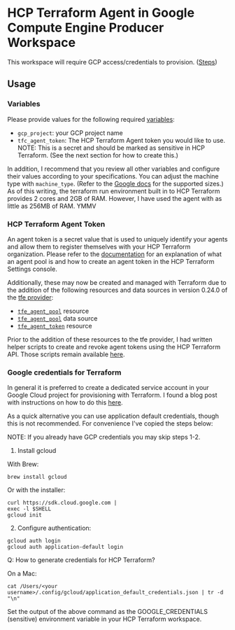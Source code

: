 # HCP Terraform Agent in Google Compute Engine Producer Workspace

This workspace will require GCP access/credentials to provision. ([Steps](#google-credentials-for-terraform))

## Usage

### Variables
Please provide values for the following required [variables](https://developer.hashicorp.com/terraform/language/values/variables#assigning-values-to-root-module-variables):
* `gcp_project`: your GCP project name
* `tfc_agent_token`: The HCP Terraform Agent token you would like to use. NOTE: This is a secret and should be marked as sensitive in HCP Terraform. (See the next section for how to create this.)

In addition, I recommend that you review all other variables and configure their values according to your specifications. You can adjust the machine type with `machine_type`. (Refer to the [Google docs](https://cloud.google.com/compute/docs/machine-types) for the supported sizes.) As of this writing, the terraform run environment built in to HCP Terraform provides 2 cores and 2GB of RAM. However, I have used the agent with as little as 256MB of RAM. YMMV

### HCP Terraform Agent Token
An agent token is a secret value that is used to uniquely identify your agents and allow them to register themselves with your HCP Terraform organization. Please refer to the [documentation](https://developer.hashicorp.com/terraform/cloud-docs/agents/agent-pools) for an explanation of what an agent pool is and how to create an agent token in the HCP Terraform Settings console.

Additionally, these may now be created and managed with Terraform due to the addition of the following resources and data sources in version 0.24.0 of the [tfe provider](https://registry.terraform.io/providers/hashicorp/tfe/latest):
* [`tfe_agent_pool`](https://registry.terraform.io/providers/hashicorp/tfe/latest/docs/resources/agent_pool) resource
* [`tfe_agent_pool`](https://registry.terraform.io/providers/hashicorp/tfe/latest/docs/data-sources/agent_pool) data source
* [`tfe_agent_token`](https://registry.terraform.io/providers/hashicorp/tfe/latest/docs/resources/agent_token) resource

Prior to the addition of these resources to the tfe provider, I had written helper scripts to create and revoke agent tokens using the HCP Terraform API. Those scripts remain available [here](../../tfc-agent-ecs/producer/files/README.md).

### Google credentials for Terraform

In general it is preferred to create a dedicated service account in your Google Cloud project for provisioning with Terraform. I found a blog post with instructions on how to do this [here](https://gmusumeci.medium.com/how-to-create-a-service-account-for-terraform-in-gcp-google-cloud-platform-f75a0cf918d1).

As a quick alternative you can use application default credentials, though this is not recommended. For convenience I've copied the steps below:

NOTE: If you already have GCP credentials you may skip steps 1-2.

1. Install gcloud

With Brew:
```
brew install gcloud
```

Or with the installer:
```
curl https://sdk.cloud.google.com |
exec -l $SHELL
gcloud init
```

2. Configure authentication:
```
gcloud auth login
gcloud auth application-default login
```

Q: How to generate credentials for HCP Terraform?

On a Mac:
```
cat /Users/<your username>/.config/gcloud/application_default_credentials.json | tr -d "\n"
```

Set the output of the above command as the GOOGLE_CREDENTIALS (sensitive) environment variable in your HCP Terraform workspace.
